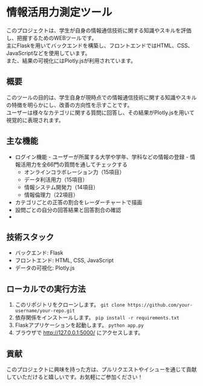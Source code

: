 # 情報活用力測定ツール 
このプロジェクトは、学生が自身の情報通信技術に関する知識やスキルを評価し、把握するためのWEBツールです。  
主にFlaskを用いてバックエンドを構築し、フロントエンドではHTML、CSS、JavaScriptなどを使用しています。  
また、結果の可視化にはPlotly.jsが利用されています。 

## 概要 
このツールの目的は、学生自身が現時点での情報通信技術に関する知識やスキルの特徴を明らかにし、改善の方向性を示すことです。  
ユーザーは様々なカテゴリに関する質問に回答し、その結果がPlotly.jsを用いて視覚的に表現されます。 

## 主な機能
- ログイン機能 - ユーザーが所属する大学や学年、学科などの情報の登録 - 情報活用力を全66門の質問を通してチェックする
   - オンラインコラボレーション力（15項目）
   - データ利活用力（15項目）
   - 情報システム開発力（14項目）
   - 情報倫理力（22項目）
 - カテゴリごとの正答の割合をレーダーチャートで描画
 - 設問ごとの自分の回答結果と回答割合の確認
 -
## 技術スタック
- バックエンド: Flask
- フロントエンド: HTML, CSS, JavaScript
- データの可視化: Plotly.js

## ローカルでの実行方法
1. このリポジトリをクローンします。
 ``` git clone https://github.com/your-username/your-repo.git ```
2. 依存関係をインストールします。
``` pip install -r requirements.txt ```
3. Flaskアプリケーションを起動します。
``` python app.py ```
4. ブラウザで http://127.0.0.1:5000/ にアクセスします。

## 貢献 
このプロジェクトに興味を持った方は、プルリクエストやイシューを通じて貢献していただけると嬉しいです。お気軽にご参加ください！
